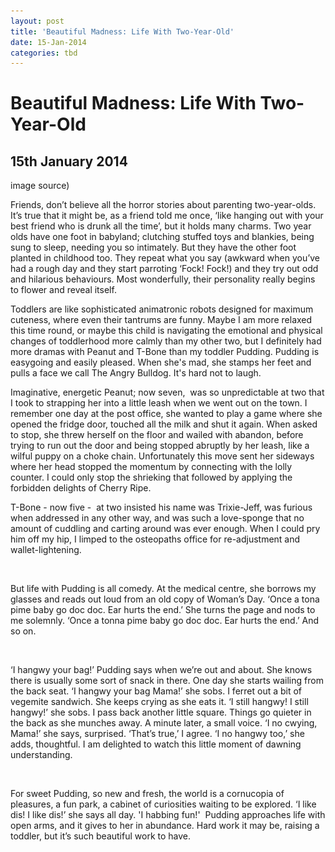 ```yaml
---
layout: post
title: 'Beautiful Madness: Life With Two-Year-Old'
date: 15-Jan-2014
categories: tbd
---
```


# Beautiful Madness: Life With Two-Year-Old

## 15th January 2014

<p This post was originally published in Practical Parenting Magazine,   December 2013</p>

<p <img class="photo-horiz" src="/images/2014/01/tumblr_m1bg5tOq8x1qzx4bjo1_1280-805x1024.jpg" /></p>

<p (<a href="http://retro-vintage-photography.blogspot.com.au/2012/10/vintage-child-1930s.html">image source</a>)</p>

Friends,   don’t believe all the horror stories about parenting two-year-olds. It’s true that it might be,   as a friend told me once, ‘like hanging out with your best friend who is drunk all the time’, but it holds many charms. Two year olds have one foot in babyland; clutching stuffed toys and blankies, being sung to sleep, needing you so intimately. But they have the other foot planted in childhood too. They repeat what you say (awkward when you’ve had a rough day and they start parroting ‘Fock! Fock!) and they try out odd and hilarious behaviours. Most wonderfully, their personality really begins to flower and reveal itself.

Toddlers are like sophisticated animatronic robots designed for maximum cuteness, where even their tantrums are funny. Maybe I am more relaxed this time round, or maybe this child is navigating the emotional and physical changes of toddlerhood more calmly than my other two, but I definitely had more dramas with Peanut and T-Bone than my toddler Pudding. Pudding is easygoing and easily pleased. When she's mad, she stamps her feet and pulls a face we call The Angry Bulldog. It's hard not to laugh.

Imaginative, energetic Peanut; now seven,  was so unpredictable at two that I took to strapping her into a little leash when we went out on the town. I remember one day at the post office, she wanted to play a game where she opened the fridge door, touched all the milk and shut it again. When asked to stop, she threw herself on the floor and wailed with abandon, before trying to run out the door and being stopped abruptly by her leash, like a wilful puppy on a choke chain. Unfortunately this move sent her sideways where her head stopped the momentum by connecting with the lolly counter. I could only stop the shrieking that followed by applying the forbidden delights of Cherry Ripe.

T-Bone - now five -  at two insisted his name was Trixie-Jeff, was furious when addressed in any other way, and was such a love-sponge that no amount of cuddling and carting around was ever enough. When I could pry him off my hip, I limped to the osteopaths office for re-adjustment and wallet-lightening.

<br />

But life with Pudding is all comedy. At the medical centre, she borrows my glasses and reads out loud from an old copy of Woman’s Day. ‘Once a tona pime baby go doc doc. Ear hurts the end.’ She turns the page and nods to me solemnly. ‘Once a tonna pime baby go doc doc. Ear hurts the end.’ And so on.

<br />

‘I hangwy your bag!’ Pudding says when we’re out and about. She knows there is usually some sort of snack in there. One day she starts wailing from the back seat. ‘I hangwy your bag Mama!’ she sobs. I ferret out a bit of vegemite sandwich. She keeps crying as she eats it. ‘I still hangwy! I still hangwy!’ she sobs. I pass back another little square. Things go quieter in the back as she munches away. A minute later, a small voice. ‘I no cwying, Mama!’ she says, surprised. ‘That’s true,’ I agree. ‘I no hangwy too,’ she adds, thoughtful. I am delighted to watch this little moment of dawning understanding.

<br />

For sweet Pudding, so new and fresh, the world is a cornucopia of pleasures, a fun park, a cabinet of curiosities waiting to be explored. ‘I like dis! I like dis!’ she says all day. 'I habbing fun!'  Pudding approaches life with open arms, and it gives to her in abundance. Hard work it may be, raising a toddler, but it’s such beautiful work to have.
